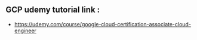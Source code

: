## GCP udemy tutorial link :
- https://udemy.com/course/google-cloud-certification-associate-cloud-engineer